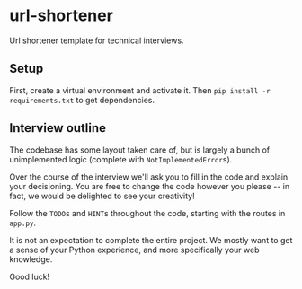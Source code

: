 # url-shortener

Url shortener template for technical interviews.

## Setup

First, create a virtual environment and activate it. Then `pip install -r requirements.txt` to get dependencies.

## Interview outline

The codebase has some layout taken care of, but is largely a bunch of unimplemented logic (complete with `NotImplementedError`s).

Over the course of the interview we'll ask you to fill in the code and explain your decisioning. You are free to change the code however you please -- in fact, we would be delighted to see your creativity!

Follow the `TODO`s and `HINT`s throughout the code, starting with the routes in `app.py`.

It is not an expectation to complete the entire project. We mostly want to get a sense of your Python experience, and more specifically your web knowledge.

Good luck!
